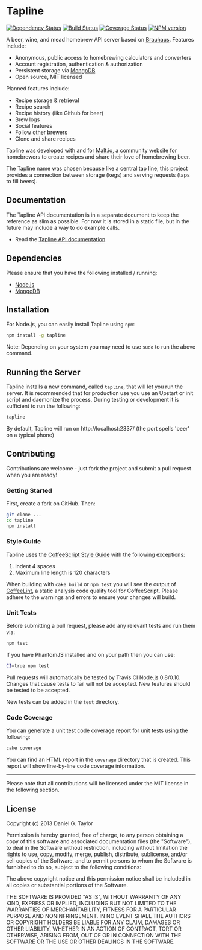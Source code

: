 Tapline
=======

[![Dependency Status](https://gemnasium.com/homebrewing/tapline.png)](https://gemnasium.com/homebrewing/tapline) [![Build Status](https://travis-ci.org/homebrewing/tapline.png)](https://travis-ci.org/homebrewing/tapline) [![Coverage Status](https://coveralls.io/repos/homebrewing/tapline/badge.png?branch=master)](https://coveralls.io/r/homebrewing/tapline?branch=master) [![NPM version](https://badge.fury.io/js/tapline.png)](http://badge.fury.io/js/tapline)

A beer, wine, and mead homebrew API server based on [Brauhaus](https://github.com/homebrewing/brauhausjs). Features include:

 * Anonymous, public access to homebrewing calculators and converters
 * Account registration, authentication & authorization
 * Persistent storage via [MongoDB](http://www.mongodb.org/)
 * Open source, MIT licensed

Planned features include:

 * Recipe storage & retrieval
 * Recipe search
 * Recipe history (like Github for beer)
 * Brew logs
 * Social features
  * Follow other brewers
  * Clone and share recipes

Tapline was developed with and for [Malt.io](http://www.malt.io/), a community website for homebrewers to create recipes and share their love of homebrewing beer.

The Tapline name was chosen because like a central tap line, this project provides a connection between storage (kegs) and serving requests (taps to fill beers).

Documentation
-------------
The Tapline API documentation is in a separate document to keep the reference as slim as possible. For now it is stored in a static file, but in the future may include a way to do example calls.

 * Read the [Tapline API documentation](https://github.com/homebrewing/tapline/blob/master/apidoc.md)

Dependencies
------------
Please ensure that you have the following installed / running:

 * [Node.js](http://nodejs.org/)
 * [MongoDB](http://www.mongodb.org/)

Installation
------------
For Node.js, you can easily install Tapline using `npm`:

```bash
npm install -g tapline
```

Note: Depending on your system you may need to use `sudo` to run the above command.

Running the Server
------------------
Tapline installs a new command, called `tapline`, that will let you run the server. It is recommended that for production use you use an Upstart or init script and daemonize the process. During testing or development it is sufficient to run the following:

```bash
tapline
```

By default, Tapline will run on http://localhost:2337/ (the port spells 'beer' on a typical phone)

Contributing
------------
Contributions are welcome - just fork the project and submit a pull request when you are ready!

### Getting Started
First, create a fork on GitHub. Then:

```bash
git clone ...
cd tapline
npm install
```

### Style Guide
Tapline uses the [CoffeeScript Style Guide](https://github.com/polarmobile/coffeescript-style-guide) with the following exceptions:

 1. Indent 4 spaces
 1. Maximum line length is 120 characters

When building with `cake build` or `npm test` you will see the output of [CoffeeLint](http://www.coffeelint.org/), a static analysis code quality tool for CoffeeScript. Please adhere to the warnings and errors to ensure your changes will build.

### Unit Tests
Before submitting a pull request, please add any relevant tests and run them via:

```bash
npm test
```

If you have PhantomJS installed and on your path then you can use:

```bash
CI=true npm test
```

Pull requests will automatically be tested by Travis CI Node.js 0.8/0.10. Changes that cause tests to fail will not be accepted. New features should be tested to be accepted.

New tests can be added in the `test` directory.

### Code Coverage
You can generate a unit test code coverage report for unit tests using the following:

```bash
cake coverage
```

You can find an HTML report in the `coverage` directory that is created. This report will show line-by-line code coverage information.

---

Please note that all contributions will be licensed under the MIT license in the following section.

License
-------
Copyright (c) 2013 Daniel G. Taylor

Permission is hereby granted, free of charge, to any person obtaining a copy of this software and associated documentation files (the "Software"), to deal in the Software without restriction, including without limitation the rights to use, copy, modify, merge, publish, distribute, sublicense, and/or sell copies of the Software, and to permit persons to whom the Software is furnished to do so, subject to the following conditions:

The above copyright notice and this permission notice shall be included in all copies or substantial portions of the Software.

THE SOFTWARE IS PROVIDED "AS IS", WITHOUT WARRANTY OF ANY KIND, EXPRESS OR IMPLIED, INCLUDING BUT NOT LIMITED TO THE WARRANTIES OF MERCHANTABILITY, FITNESS FOR A PARTICULAR PURPOSE AND NONINFRINGEMENT. IN NO EVENT SHALL THE AUTHORS OR COPYRIGHT HOLDERS BE LIABLE FOR ANY CLAIM, DAMAGES OR OTHER LIABILITY, WHETHER IN AN ACTION OF CONTRACT, TORT OR OTHERWISE, ARISING FROM, OUT OF OR IN CONNECTION WITH THE SOFTWARE OR THE USE OR OTHER DEALINGS IN THE SOFTWARE.
